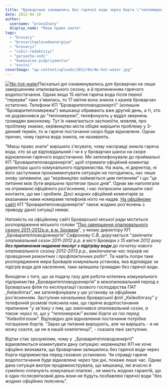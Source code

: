 ```yaml
---
title: "Броварчани залишились без гарячої води через борги \"тепломережі\" перед \"облгазом\""
date: 2012-04-18
author: 
  username: "pravoZnaty"
  display_name: "Маєш право знати"
tags: 
  - "brovary"
  - "brovariteplovodoenergiya"
  - "brovaryi"
  - "vibir-redaktsiyi"
  - "garyacha-vodi"
  - "komunalne-pidpriyemstvo"
  - "novini"
coverImage: "wp-content/uploads/2012/04/No-hot-water.jpg"
---
```


[![](https://mpz.brovary.org/wp-content/uploads/2012/04/No-hot-water.jpg "No-hot-water")](https://mpz.brovary.org/wp-content/uploads/2012/04/No-hot-water.jpg)Пасхальні дні ознаменувались для броварчан не лише завершенням опалювального сезону, а й припиненням гарячого водопостачання. Однак якщо 15 квітня гаряча вода після певної "перерви" таки з'явилась, то 17 квітня вона зникла з кранів броварчан остаточно. Телефони КП "Броваритепловодоенергії" (колишня "Броваритепломережа") мешканці обривають вже другий день, а ті, хто не додзвонився до "тепломережі", телефонують у відділ звернень громадян виконкому. Тут їх намагаються заспокоїти, мовляв, про проблему знаємо, керівництво міста обіцяє вирішити проблему у 3-денний термін, то ж гаряче постачання скоро буде відновлене. Однак причин, чому гаряча вода зникла, не називають.

"Маєш право знати" вирішило з'ясувати, чому насправді зникла гаряча вода, хто за це відповідальний і чи є у броварчан шанси на скоре відновлення гарячого водостачання. Ми зателефонували до приймальні КП "Броваритепловодоенергія", щоб отримати офіційний коментар директора цього комунального підприємства. На жаль, ні директор, ні його заступники прокомемнтувати ситуацію не погодились, нас лише знову запевнили, що "_керівництво займається цим питанням_" і що "_це питання має бути вирішене протягом трьох днів_". Однак ми наполягали на отриманні офіційного роз'яснення, і нас попросили залишити свої контакти, що ми і зробили. Досі жодних офіційний коментарів за вказаними нами номерами телефонів ніхто не надав. [На офіційному сайті](http://brovteplo.com.ua/) КП "Броваритепловодоенергія" також жодних роз'яснень з приводу даної ситуації немає.

Натомість на офіційному сайті Броварської міської ради міститься розпорядження міського голови "[Про завершення опалювального сезону 2011-2012р.р. в м. Бровари](http://docs.brovary.org/p1162/11.04.2012/76)", у якому директору КП „Броваритепловодоенергія” Сафронову С.В. доручається "_закінчити опалювальний сезон 2011-2012 р.р. в місті Бровари з 15 квітня 2012 року **без припинення надання послуг з підігріву води** до початку нового опалювального сезону 2012-2013 р.р., виключаючи час перерв на проведення ремонтних і профілактичних робіт"_. Та навіть попри таке розпорядження мера Броварів комунальна установа, яка відповідає за підігрів води для населення, таки залишила громадян без гарячої води.

Виходячи з того, що за подачу газу для роботи котелень комунального підприємства „Броваритепловодоенергія” в міжопалювальний період є Броварська філія по експлуатації газового господарства ПАТ „Київоблгаз”, ми зателефонували у цю установу за офіційним роз'ясненням. Заступник начальника броварської філії „Київоблгазу” у телефонній розмові пояснила нам, що гаряче водопостачання припинене "_у зв'язку з тим, що закінчився опалювальний сезон, а також через те, що у "тепломережі" великі борги за газ перед "Київоблгазом"._ Відповідно для відновлення постачання потрібне погашення боргів. "Зараз це питання вирішують, але чи вирішать - я не можу сказти, це не в нашій компетенції", - сказала пані заступник.

Відтак стає зрозумілим, чому у  „Броваритепловодоенергії” відмовляються коментувати дану ситуацію: керівництво КП не хоче офіційно визнавати, що броварчани залишились без гарячої води через борги підприємства перед газовою установою. Чи справді гаряче водопостачання буде відновлене через три дні, покаже лише час. Однак дана ситуація вкотре продемонструвала, що мешканці, які вчасно й сумлінно сплачують комунальні платежі , не мають жодних гарантій, що в один післясвятковий день вони не будуть позбавлені гарячої води "без жодних офіційних пояснень".
